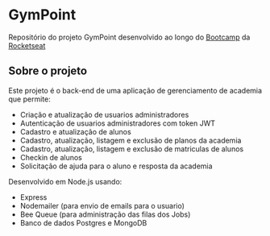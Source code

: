 # GymPoint
Repositório do projeto GymPoint desenvolvido ao longo do [Bootcamp](https://rocketseat.com.br/bootcamp) da [Rocketseat](https://rocketseat.com.br/)

## Sobre o projeto
Este projeto é o back-end de uma aplicação de gerenciamento de academia que permite:

- Criação e atualização de usuarios administradores
- Autenticação de usuarios administradores com token JWT
- Cadastro e atualização de alunos
- Cadastro, atualização, listagem e exclusão de planos da academia
- Cadastro, atualização, listagem e exclusão de matriculas de alunos
- Checkin de alunos
- Solicitação de ajuda para o aluno e resposta da academia

Desenvolvido em Node.js usando:

- Express
- Nodemailer (para envio de emails para o usuario)
- Bee Queue (para administração das filas dos Jobs)
- Banco de dados Postgres e MongoDB
